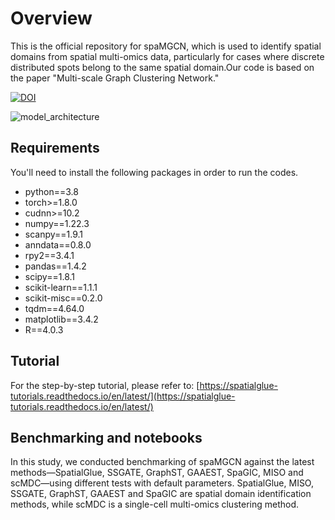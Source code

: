 # Overview
This is the official repository for spaMGCN, which is used to identify spatial domains from spatial multi-omics data, particularly for cases where discrete distributed spots belong to the same spatial domain.Our code is based on the paper "Multi-scale Graph Clustering Network."

[![DOI](https://zenodo.org/badge/DOI/10.5281/zenodo.15112750.svg)](https://doi.org/10.5281/zenodo.15112750)

![model_architecture](https://github.com/hongfeiZhang-source/spaMGCN/edit/master/model.png)
## Requirements
You'll need to install the following packages in order to run the codes.
* python==3.8
* torch>=1.8.0
* cudnn>=10.2
* numpy==1.22.3
* scanpy==1.9.1
* anndata==0.8.0
* rpy2==3.4.1
* pandas==1.4.2
* scipy==1.8.1
* scikit-learn==1.1.1
* scikit-misc==0.2.0
* tqdm==4.64.0
* matplotlib==3.4.2
* R==4.0.3

## Tutorial
For the step-by-step tutorial, please refer to:
[https://spatialglue-tutorials.readthedocs.io/en/latest/](https://spatialglue-tutorials.readthedocs.io/en/latest/)


## Benchmarking and notebooks
In this study, we conducted benchmarking of spaMGCN against the latest methods—SpatialGlue, SSGATE, GraphST, GAAEST, SpaGIC, MISO and scMDC—using different tests with default parameters. SpatialGlue, MISO, SSGATE, GraphST, GAAEST and SpaGIC are spatial domain identification methods, while scMDC is a single-cell multi-omics clustering method. 

